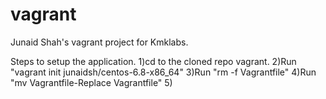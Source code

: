 # vagrant
Junaid Shah's vagrant project for Kmklabs. 

Steps to setup the application. 
1)cd to the cloned repo vagrant.
2)Run "vagrant init junaidsh/centos-6.8-x86_64"
3)Run "rm -f Vagrantfile"
4)Run "mv Vagrantfile-Replace Vagrantfile"
5)
